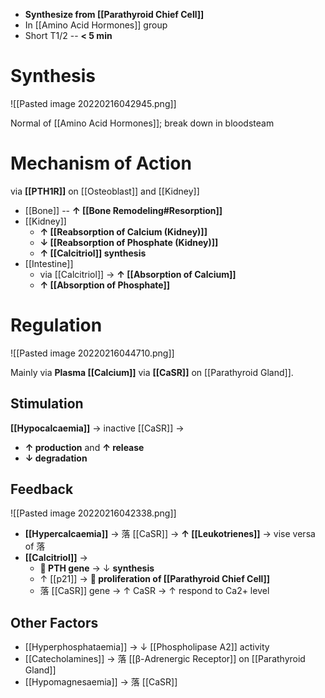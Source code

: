 - **Synthesize from [[Parathyroid Chief Cell]]**
- In [[Amino Acid Hormones]] group
- Short T1/2 -- **< 5 min**

# Synthesis

![[Pasted image 20220216042945.png]]

Normal of [[Amino Acid Hormones]]; break down in bloodsteam

# Mechanism of Action
via **[[PTH1R]]** on [[Osteoblast]] and [[Kidney]]
- [[Bone]] -- **↑ [[Bone Remodeling#Resorption]]**
- [[Kidney]]
	- **↑ [[Reabsorption of Calcium (Kidney)]]**
	- **↓ [[Reabsorption of Phosphate (Kidney)]]**
	- **↑ [[Calcitriol]] synthesis**
- [[Intestine]]
	- via [[Calcitriol]] → **↑ [[Absorption of Calcium]]**
	- **↑ [[Absorption of Phosphate]]**

# Regulation

![[Pasted image 20220216044710.png]]

Mainly via **Plasma [[Calcium]]** via **[[CaSR]]** on [[Parathyroid Gland]].

## Stimulation
**[[Hypocalcaemia]]** → inactive [[CaSR]] →
- **↑ production** and **↑ release**
- **↓ degradation**

## Feedback

![[Pasted image 20220216042338.png]]

- **[[Hypercalcaemia]]** → 落 [[CaSR]] → **↑ [[Leukotrienes]]** → vise versa of 落
- **[[Calcitriol]]** → 
	- ** PTH gene** → ↓ **synthesis**
	- ↑ [[p21]] → ** proliferation of [[Parathyroid Chief Cell]]**
	- 落 [[CaSR]] gene → ↑ CaSR → ↑ respond to Ca2+ level

## Other Factors
- [[Hyperphosphataemia]] → ↓ [[Phospholipase A2]] activity
- [[Catecholamines]] → 落 [[β-Adrenergic Receptor]] on [[Parathyroid Gland]]
- [[Hypomagnesaemia]] → 落 [[CaSR]]